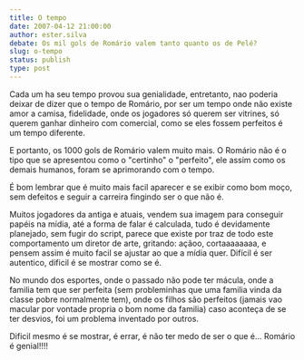 ```yaml
---
title: O tempo
date: 2007-04-12 21:00:00
author: ester.silva
debate: Os mil gols de Romário valem tanto quanto os de Pelé?
slug: o-tempo
status: publish 
type: post
---
```


Cada um ha seu tempo provou sua genialidade, entretanto, nao poderia deixar de dizer que o tempo de Romário, por ser um tempo onde não existe amor a camisa, fidelidade, onde os jogadores só querem ser vitrines, só querem ganhar dinheiro com comercial, como se eles fossem perfeitos é um tempo diferente.  

E portanto, os 1000 gols de Romário valem muito mais. O Romário não é o tipo que se apresentou como o "certinho" o "perfeito", ele assim como os demais humanos, foram se aprimorando com o tempo.  

É bom lembrar que é muito mais facil aparecer e se exibir como bom moço, sem defeitos e seguir a carreira fingindo ser o que não é.  

Muitos jogadores da antiga e atuais, vendem sua imagem para conseguir papéis na mídia, até a forma de falar é calculada, tudo é devidamente planejado, sem fugir do script, parece que existe por traz de todo este comportamento um diretor de arte, gritando: açãoo, cortaaaaaaaa, e pensem assim é muito facil se ajustar ao que a mídia quer. Difícil é ser autentico, dificil é se mostrar como se é.  

No mundo dos esportes, onde o passado não pode ter mácula, onde a familia tem que ser perfeita (sem probleminhas que uma familia vinda da classe pobre normalmente tem), onde os filhos são perfeitos (jamais vao macular por vontade propria o bom nome da familia) caso aconteça de se ter desvios, foi um problema inventado por outros.  

Dificil mesmo é se mostrar, é errar, é não ter medo de ser o que é... Romário é genial!!!!
